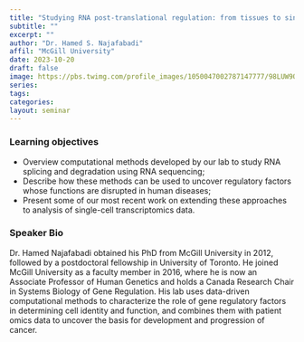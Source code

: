 ```yaml
---
title: "Studying RNA post-translational regulation: from tissues to single cells"
subtitle: ""
excerpt: ""
author: "Dr. Hamed S. Najafabadi"
affil: "McGill University"
date: 2023-10-20
draft: false
image: https://pbs.twimg.com/profile_images/1050047002787147777/98LUW9Ou_400x400.jpg
series:
tags:
categories:
layout: seminar
---
```


### Learning objectives
- Overview computational methods developed by our lab to study RNA splicing and degradation using RNA sequencing;
- Describe how these methods can be used to uncover regulatory factors whose functions are disrupted in human diseases;
- Present some of our most recent work on extending these approaches to analysis of single-cell transcriptomics data.

### Speaker Bio

Dr. Hamed Najafabadi obtained his PhD from McGill University in 2012, followed by a postdoctoral fellowship in University of Toronto. He joined McGill University as a faculty member in 2016, where he is now an Associate Professor of Human Genetics and holds a Canada Research Chair in Systems Biology of Gene Regulation. His lab uses data-driven computational methods to characterize the role of gene regulatory factors in determining cell identity and function, and combines them with patient omics data to uncover the basis for development and progression of cancer.

